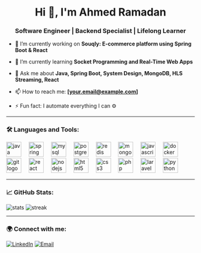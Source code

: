 <h1 align="center">Hi 👋, I'm Ahmed Ramadan</h1>
<h3 align="center">Software Engineer | Backend Specialist | Lifelong Learner</h3>

- 🔭 I’m currently working on **Souqly: E-commerce platform using Spring Boot & React**

- 🌱 I’m currently learning **Socket Programming and Real-Time Web Apps**

- 💬 Ask me about **Java, Spring Boot, System Design, MongoDB, HLS Streaming, React**

- 📫 How to reach me: **[your.email@example.com]**

- ⚡ Fun fact: I automate everything I can ⚙️

---

### 🛠️ Languages and Tools:
<p align="left">
        <img
        src="https://cdn.jsdelivr.net/gh/devicons/devicon/icons/java/java-original.svg"
        height="40"
        alt="java logo"
      />
      <img width="12" />
      <img
        src="https://cdn.jsdelivr.net/gh/devicons/devicon/icons/spring/spring-original.svg"
        height="40"
        alt="spring logo"
      />
      <img width="12" />
      <img
        src="https://cdn.jsdelivr.net/gh/devicons/devicon/icons/mysql/mysql-original.svg"
        height="40"
        alt="mysql logo"
      />
      <img width="12" />
      <img
        src="https://cdn.jsdelivr.net/gh/devicons/devicon/icons/postgresql/postgresql-original.svg"
        height="40"
        alt="postgresql logo"
      />
      <img width="12" />
      <img
        src="https://cdn.jsdelivr.net/gh/devicons/devicon/icons/redis/redis-original.svg"
        height="40"
        alt="redis logo"
      />
      <img width="12" />
      <img
        src="https://cdn.jsdelivr.net/gh/devicons/devicon/icons/mongodb/mongodb-original.svg"
        height="40"
        alt="mongodb logo"
      />
      <img width="12" />
      <img
        src="https://cdn.jsdelivr.net/gh/devicons/devicon/icons/javascript/javascript-original.svg"
        height="40"
        alt="javascript logo"
      />
      <img width="12" />
      <img
        src="https://cdn.jsdelivr.net/gh/devicons/devicon/icons/docker/docker-original.svg"
        height="40"
        alt="docker logo"
      />
      <img width="12" />
      <img
        src="https://cdn.jsdelivr.net/gh/devicons/devicon/icons/git/git-original.svg"
        height="40"
        alt="git logo"
      />
      <img width="12" />
      <img
        src="https://cdn.jsdelivr.net/gh/devicons/devicon/icons/react/react-original.svg"
        height="40"
        alt="react logo"
      />
      <img width="12" />
      <img
        src="https://cdn.jsdelivr.net/gh/devicons/devicon/icons/nodejs/nodejs-original.svg"
        height="40"
        alt="nodejs logo"
      />
      <img width="12" />
      <img
        src="https://cdn.jsdelivr.net/gh/devicons/devicon/icons/html5/html5-original.svg"
        height="40"
        alt="html5 logo"
      />
      <img width="12" />
      <img
        src="https://cdn.jsdelivr.net/gh/devicons/devicon/icons/css3/css3-original.svg"
        height="40"
        alt="css3 logo"
      />
      <img width="12" />
      <img
        src="https://cdn.jsdelivr.net/gh/devicons/devicon/icons/php/php-original.svg"
        height="40"
        alt="php logo"
      />
      <img width="12" />
      <img
        src="https://cdn.jsdelivr.net/gh/devicons/devicon/icons/laravel/laravel-original.svg"
        height="40"
        alt="laravel logo"
      />
      <img width="12" />
      <img
        src="https://cdn.jsdelivr.net/gh/devicons/devicon/icons/python/python-original.svg"
        height="40"
        alt="python logo"
      />
</p>

---

### 📈 GitHub Stats:
<p align="left">
  <img src="https://github-readme-stats.vercel.app/api?username=ahmed-ramadan&show_icons=true&theme=tokyonight" alt="stats" />
  <img src="https://github-readme-streak-stats.herokuapp.com/?user=ahmed-ramadan&theme=tokyonight" alt="streak" />
</p>

---

### 🌍 Connect with me:
<p align="left">
  <a href="https://linkedin.com/in/ahmed-ramadan" target="_blank"><img alt="LinkedIn" src="https://img.shields.io/badge/LinkedIn-blue?style=for-the-badge&logo=linkedin" /></a>
  <a href="mailto:your.email@example.com"><img alt="Email" src="https://img.shields.io/badge/Email-D14836?style=for-the-badge&logo=gmail&logoColor=white" /></a>
</p>

<!--
**AhmedRmadn/AhmedRmadn** is a ✨ _special_ ✨ repository because its `README.md` (this file) appears on your GitHub profile.

Here are some ideas to get you started:

- 🔭 I’m currently working on ...
- 🌱 I’m currently learning ...
- 👯 I’m looking to collaborate on ...
- 🤔 I’m looking for help with ...
- 💬 Ask me about ...
- 📫 How to reach me: ...
- 😄 Pronouns: ...
- ⚡ Fun fact: ...
-->
